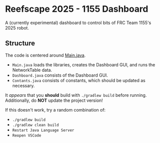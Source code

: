 # Reefscape 2025 - 1155 Dashboard
A (currently experimental) dashboard to control bits of FRC Team 1155's 2025 robot.

## Structure
The code is centered around [Main.java](src/main/java/org/sciborgs1155/dashboard/Main.java).

- `Main.java` loads the libraries, creates the Dashboard GUI, and runs the NetworkTable data.
- `Dashboard.java` consists of the Dashboard GUI.
- `Contants.java` consists of constants, which should be updated as necessary.

It *appears* that you **should** build with `./gradlew build` before running. Additionally, do **NOT** update the project version!

If this doesn't work, try a random combination of:
- `./gradlew build`
- `./gradlew clean build`
- `Restart Java Language Server`
- `Reopen VSCode`
